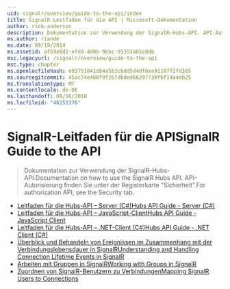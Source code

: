 ```yaml
---
uid: signalr/overview/guide-to-the-api/index
title: SignalR-Leitfaden für die API | Microsoft-Dokumentation
author: rick-anderson
description: Dokumentation zur Verwendung der SignalR-Hubs-API. API-Autorisierung finden Sie unter der Registerkarte "Sicherheit".
ms.author: riande
ms.date: 09/19/2014
ms.assetid: af69e8d2-efdd-4d0b-9bbc-95353a65c0db
msc.legacyurl: /signalr/overview/guide-to-the-api
msc.type: chapter
ms.openlocfilehash: e93751041d84a5b3cbdd5d4df6ee91187f2fd305
ms.sourcegitcommit: 45ac74e400f9f2b7dbded66297730f6f14a4eb25
ms.translationtype: MT
ms.contentlocale: de-DE
ms.lasthandoff: 08/16/2018
ms.locfileid: "48253376"
---
```

<a name="signalr-guide-to-the-api"></a><span data-ttu-id="a75fe-104">SignalR-Leitfaden für die API</span><span class="sxs-lookup"><span data-stu-id="a75fe-104">SignalR Guide to the API</span></span>
====================
> <span data-ttu-id="a75fe-105">Dokumentation zur Verwendung der SignalR-Hubs-API.</span><span class="sxs-lookup"><span data-stu-id="a75fe-105">Documentation on how to use the SignalR Hubs API.</span></span> <span data-ttu-id="a75fe-106">API-Autorisierung finden Sie unter der Registerkarte "Sicherheit".</span><span class="sxs-lookup"><span data-stu-id="a75fe-106">For authorization API, see the Security tab.</span></span>


- [<span data-ttu-id="a75fe-107">Leitfaden für die Hubs-API – Server (C#)</span><span class="sxs-lookup"><span data-stu-id="a75fe-107">Hubs API Guide - Server (C#)</span></span>](hubs-api-guide-server.md)
- [<span data-ttu-id="a75fe-108">Leitfaden für die Hubs-API – JavaScript-Client</span><span class="sxs-lookup"><span data-stu-id="a75fe-108">Hubs API Guide - JavaScript Client</span></span>](hubs-api-guide-javascript-client.md)
- [<span data-ttu-id="a75fe-109">Leitfaden für die Hubs-API – .NET-Client (C#)</span><span class="sxs-lookup"><span data-stu-id="a75fe-109">Hubs API Guide - .NET Client (C#)</span></span>](hubs-api-guide-net-client.md)
- [<span data-ttu-id="a75fe-110">Überblick und Behandeln von Ereignissen im Zusammenhang mit der Verbindungslebensdauer in SignalR</span><span class="sxs-lookup"><span data-stu-id="a75fe-110">Understanding and Handling Connection Lifetime Events in SignalR</span></span>](handling-connection-lifetime-events.md)
- [<span data-ttu-id="a75fe-111">Arbeiten mit Gruppen in SignalR</span><span class="sxs-lookup"><span data-stu-id="a75fe-111">Working with Groups in SignalR</span></span>](working-with-groups.md)
- [<span data-ttu-id="a75fe-112">Zuordnen von SignalR-Benutzern zu Verbindungen</span><span class="sxs-lookup"><span data-stu-id="a75fe-112">Mapping SignalR Users to Connections</span></span>](mapping-users-to-connections.md)

